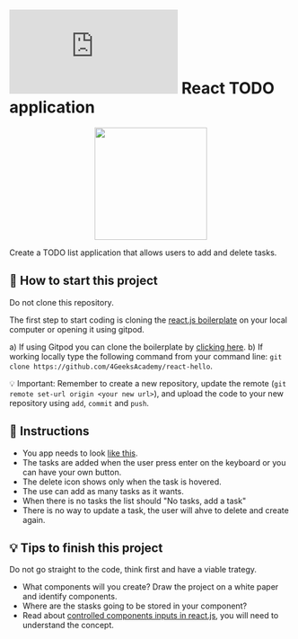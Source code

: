 # ![alt text](https://assets.breatheco.de/apis/img/images.php?blob&random&cat=icon&tags=breathecode,32) React TODO application

<p align="center">
  <img height="200" src="https://github.com/breatheco-de/exercise-todo-list/blob/master/preview.gif?raw=true" />
</p>

Create a TODO list application that allows users to add and delete tasks.

## 🌱  How to start this project

Do not clone this repository.

The first step to start coding is cloning the [react.js boilerplate](https://github.com/4GeeksAcademy/react-hello) on your local computer or opening it using gitpod.

a) If using Gitpod you can clone the boilerplate by [clicking here](https://gitpod.io#https://github.com/4GeeksAcademy/react-hello).
b) If working locally type the following command from your command line: `git clone https://github.com/4GeeksAcademy/react-hello`.

💡 Important: Remember to create a new repository, update the remote (`git remote set-url origin <your new url>`), and upload the code to your new repository using `add`, `commit` and `push`.

## 📝 Instructions
- You app needs to look [like this](https://github.com/breatheco-de/exercise-todo-list/blob/master/preview.gif?raw=true).
- The tasks are added when the user press enter on the keyboard or you can have your own button.
- The delete icon shows only when the task is hovered.
- The use can add as many tasks as it wants.
- When there is no tasks the list should "No tasks, add a task"
- There is no way to update a task, the user will ahve to delete and create again.

## 💡 Tips to finish this project

Do not go straight to the code, think first and have a viable trategy.

- What components will you create? Draw the project on a white paper and identify components.
- Where are the stasks going to be stored in your component?
- Read about [controlled components inputs in react.js](https://www.youtube.com/watch?v=A6YxkyR_T8c), you will need to understand the concept.
